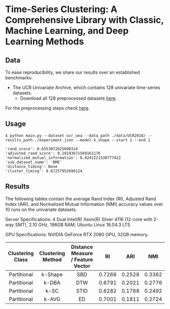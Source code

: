 # Time-Series Clustering: A Comprehensive Library with Classic, Machine Learning, and Deep Learning Methods

## Data

To ease reproducibility, we share our results over an established benchmarks:

* The UCR Univariate Archive, which contains 128 univariate time-series datasets. 
  * Download all 128 preprocessed datasets [here](https://www.thedatum.org/datasets/UCR2022_DATASETS.zip).

For the preprocessing steps check [here](https://github.com/thedatumorg/UCRArchiveFixes).


## Usage

```
$ python main.py --dataset ucr_uea --data_path ./data/UCR2018/ --results_path ./experiment.json --model k_shape --start 1 --end 1
```
```
'rand_score': 0.6553072625698324
'adjusted_rand_score': 0.28193671569162176
'normalized_mutual_information': 0.4241221530777422
'sub_dataset_name': 'BME'
'distance_timing': None
'cluster_timing': 8.67257952690124
```


## Results

The following tables contain the average Rand Index (RI), Adjusted Rand Index (ARI), and Normalized Mutual Information (NMI) accuracy values over 10 runs on the univariate datasets.

Server Specifications: 4  Dual Intel(R) Xeon(R) Silver 4116 (12-core with 2-way SMT), 2.10 GHz, 196GB RAM; Ubuntu Linux 18.04.3 LTS

GPU Specifications: NVIDIA GeForce RTX 2080 GPU, 32GB memory.


| Clustering Class | Clustering Method  | Distance Measure / Feature Vector | RI | ARI | NMI   |
|:-----------------:|:--------------------:|:--------------------:|:------:|:------:|:-----:|
|      Partitional          |  k-Shape         | SBD               | 0.7268  | 0.2528  | 0.3362  |
|        Partitional       |      k-DBA             | DTW               | 0.6791  | 0.2021  | 0.2776  |
|      Partitional          |           k-SC             | STID       | 0.6282  | 0.1788  | 0.2492  |
|        Partitional       |      k-AVG         | ED               | 0.7001  | 0.1811  | 0.2724  |

